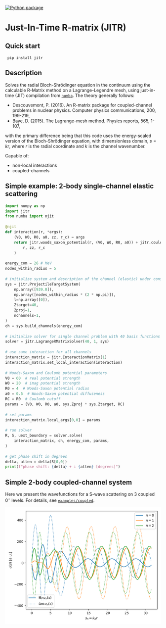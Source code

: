[![Python package](https://github.com/beykyle/jitr/actions/workflows/python-package.yml/badge.svg)](https://github.com/beykyle/jitr/actions/workflows/python-package.yml)
# Just-In-Time R-matrix (JITR)
## Quick start
```
 pip install jitr
```

## Description
Solves the radial Bloch-Shrödinger equation in the continuum using the calculable R-Matrix method on a Lagrange-Legendre mesh, using just-in-time (JIT) compilation from [`numba`](https://numba.pydata.org/). The theory generally follows:
- Descouvemont, P. (2016). An R-matrix package for coupled-channel problems in nuclear physics. Computer physics communications, 200, 199-219,
- Baye, D. (2015). The Lagrange-mesh method. Physics reports, 565, 1-107,

with the primary difference being that this code uses the energy-scaled version of the Bloch-Shrödinger equation, with dimensionless domain, $s = kr$, where $r$ is the radial coordinate and $k$ is the channel wavenumber.

Capable of:
- non-local interactions
- coupled-channels


## Simple example: 2-body single-channel elastic scattering

```python
import numpy as np
import jitr 
from numba import njit

@njit
def interaction(r, *args):
    (V0, W0, R0, a0, zz, r_c) = args
    return jitr.woods_saxon_potential(r, (V0, W0, R0, a0)) + jitr.coulomb_charged_sphere(
        r, zz, r_c
    )

energy_com = 26 # MeV
nodes_within_radius = 5

# initialize system and description of the channel (elastic) under consideration
sys = jitr.ProjectileTargetSystem(
    np.array([939.0]),
    np.array([nodes_within_radius * (2 * np.pi)]),
    l=np.array([0]),
    Ztarget=40,
    Zproj=1,
    nchannels=1,
)
ch = sys.build_channels(energy_com)

# initialize solver for single channel problem with 40 basis functions
solver = jitr.LagrangeRMatrixSolver(40, 1, sys)

# use same interaction for all channels
interaction_matrix = jitr.InteractionMatrix(1)
interaction_matrix.set_local_interaction(interaction)

# Woods-Saxon and Coulomb potential parameters
V0 = 60  # real potential strength
W0 = 20  # imag potential strength
R0 = 4  # Woods-Saxon potential radius
a0 = 0.5  # Woods-Saxon potential diffuseness
RC = R0  # Coulomb cutoff
params = (V0, W0, R0, a0, sys.Zproj * sys.Ztarget, RC)

# set params
interaction_matrix.local_args[0,0] = params

# run solver
R, S, uext_boundary = solver.solve(
    interaction_matrix, ch, energy_com, params, 
)

# get phase shift in degrees
delta, atten = delta(S[0,0])
print(f"phase shift: {delta} + i {atten} [degrees]")
```


## Simple 2-body coupled-channel system
Here we present the wavefunctions for a S-wave scattering on 3 coupled $0^+$ levels. For details, see [`examples/coupled`](https://github.com/beykyle/jitr/blob/main/examples/coupled.py).

![](https://github.com/beykyle/jitr/blob/main/assets/cc.png)


